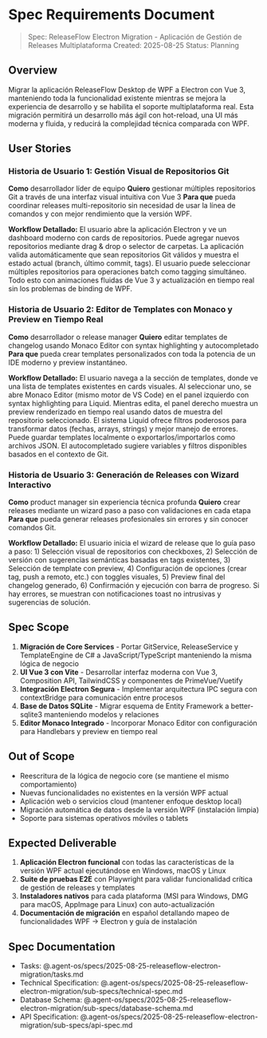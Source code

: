 # Spec Requirements Document

> Spec: ReleaseFlow Electron Migration - Aplicación de Gestión de Releases Multiplataforma
> Created: 2025-08-25
> Status: Planning

## Overview

Migrar la aplicación ReleaseFlow Desktop de WPF a Electron con Vue 3, manteniendo toda la funcionalidad existente mientras se mejora la experiencia de desarrollo y se habilita el soporte multiplataforma real. Esta migración permitirá un desarrollo más ágil con hot-reload, una UI más moderna y fluida, y reducirá la complejidad técnica comparada con WPF.

## User Stories

### Historia de Usuario 1: Gestión Visual de Repositorios Git

**Como** desarrollador líder de equipo
**Quiero** gestionar múltiples repositorios Git a través de una interfaz visual intuitiva con Vue 3
**Para que** pueda coordinar releases multi-repositorio sin necesidad de usar la línea de comandos y con mejor rendimiento que la versión WPF.

**Workflow Detallado:**
El usuario abre la aplicación Electron y ve un dashboard moderno con cards de repositorios. Puede agregar nuevos repositorios mediante drag & drop o selector de carpetas. La aplicación valida automáticamente que sean repositorios Git válidos y muestra el estado actual (branch, último commit, tags). El usuario puede seleccionar múltiples repositorios para operaciones batch como tagging simultáneo. Todo esto con animaciones fluidas de Vue 3 y actualización en tiempo real sin los problemas de binding de WPF.

### Historia de Usuario 2: Editor de Templates con Monaco y Preview en Tiempo Real

**Como** desarrollador o release manager
**Quiero** editar templates de changelog usando Monaco Editor con syntax highlighting y autocompletado
**Para que** pueda crear templates personalizados con toda la potencia de un IDE moderno y preview instantáneo.

**Workflow Detallado:**
El usuario navega a la sección de templates, donde ve una lista de templates existentes en cards visuales. Al seleccionar uno, se abre Monaco Editor (mismo motor de VS Code) en el panel izquierdo con syntax highlighting para Liquid. Mientras edita, el panel derecho muestra un preview renderizado en tiempo real usando datos de muestra del repositorio seleccionado. El sistema Liquid ofrece filtros poderosos para transformar datos (fechas, arrays, strings) y mejor manejo de errores. Puede guardar templates localmente o exportarlos/importarlos como archivos JSON. El autocompletado sugiere variables y filtros disponibles basados en el contexto de Git.

### Historia de Usuario 3: Generación de Releases con Wizard Interactivo

**Como** product manager sin experiencia técnica profunda
**Quiero** crear releases mediante un wizard paso a paso con validaciones en cada etapa
**Para que** pueda generar releases profesionales sin errores y sin conocer comandos Git.

**Workflow Detallado:**
El usuario inicia el wizard de release que lo guía paso a paso: 1) Selección visual de repositorios con checkboxes, 2) Selección de versión con sugerencias semánticas basadas en tags existentes, 3) Selección de template con preview, 4) Configuración de opciones (crear tag, push a remoto, etc.) con toggles visuales, 5) Preview final del changelog generado, 6) Confirmación y ejecución con barra de progreso. Si hay errores, se muestran con notificaciones toast no intrusivas y sugerencias de solución.

## Spec Scope

1. **Migración de Core Services** - Portar GitService, ReleaseService y TemplateEngine de C# a JavaScript/TypeScript manteniendo la misma lógica de negocio
2. **UI Vue 3 con Vite** - Desarrollar interfaz moderna con Vue 3, Composition API, TailwindCSS y componentes de PrimeVue/Vuetify
3. **Integración Electron Segura** - Implementar arquitectura IPC segura con contextBridge para comunicación entre procesos
4. **Base de Datos SQLite** - Migrar esquema de Entity Framework a better-sqlite3 manteniendo modelos y relaciones
5. **Editor Monaco Integrado** - Incorporar Monaco Editor con configuración para Handlebars y preview en tiempo real

## Out of Scope

- Reescritura de la lógica de negocio core (se mantiene el mismo comportamiento)
- Nuevas funcionalidades no existentes en la versión WPF actual
- Aplicación web o servicios cloud (mantener enfoque desktop local)
- Migración automática de datos desde la versión WPF (instalación limpia)
- Soporte para sistemas operativos móviles o tablets

## Expected Deliverable

1. **Aplicación Electron funcional** con todas las características de la versión WPF actual ejecutándose en Windows, macOS y Linux
2. **Suite de pruebas E2E** con Playwright para validar funcionalidad crítica de gestión de releases y templates
3. **Instaladores nativos** para cada plataforma (MSI para Windows, DMG para macOS, AppImage para Linux) con auto-actualización
4. **Documentación de migración** en español detallando mapeo de funcionalidades WPF → Electron y guía de instalación

## Spec Documentation

- Tasks: @.agent-os/specs/2025-08-25-releaseflow-electron-migration/tasks.md
- Technical Specification: @.agent-os/specs/2025-08-25-releaseflow-electron-migration/sub-specs/technical-spec.md
- Database Schema: @.agent-os/specs/2025-08-25-releaseflow-electron-migration/sub-specs/database-schema.md
- API Specification: @.agent-os/specs/2025-08-25-releaseflow-electron-migration/sub-specs/api-spec.md